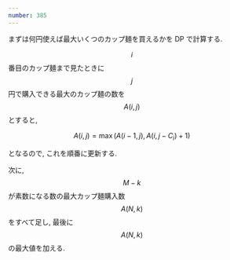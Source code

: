 ```yaml
---
number: 385
---
```

まずは何円使えば最大いくつのカップ麺を買えるかを DP で計算する.

$$ i $$ 番目のカップ麺まで見たときに $$ j $$ 円で購入できる最大のカップ麺の数を $$ A(i, j) $$ とすると,

$$
A(i, j) = \max(A(i-1, j), A(i, j-C_i) + 1)
$$

となるので, これを順番に更新する.

次に, $$ M - k $$ が素数になる数の最大カップ麺購入数 $$ A(N, k) $$ をすべて足し, 最後に $$ A(N, k) $$ の最大値を加える.
